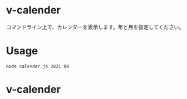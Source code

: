 # v-calender
コマンドライン上で、カレンダーを表示します。年と月を指定してください。

# Usage

```
node calender.js 2021 09
```
# v-calender
